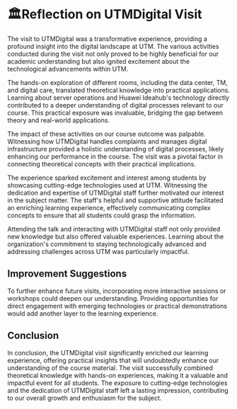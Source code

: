 # 🏛️Reflection on UTMDigital Visit

The visit to UTMDigital was a transformative experience, providing a profound insight into the digital landscape at UTM. The various activities conducted during the visit not only proved to be highly beneficial for our academic understanding but also ignited excitement about the technological advancements within UTM.

The hands-on exploration of different rooms, including the data center, TM, and digital care, translated theoretical knowledge into practical applications. Learning about server operations and Huawei Ideahub's technology directly contributed to a deeper understanding of digital processes relevant to our course. This practical exposure was invaluable, bridging the gap between theory and real-world applications.

The impact of these activities on our course outcome was palpable. Witnessing how UTMDigital handles complaints and manages digital infrastructure provided a holistic understanding of digital processes, likely enhancing our performance in the course. The visit was a pivotal factor in connecting theoretical concepts with their practical implications.

The experience sparked excitement and interest among students by showcasing cutting-edge technologies used at UTM. Witnessing the dedication and expertise of UTMDigital staff further motivated our interest in the subject matter. The staff's helpful and supportive attitude facilitated an enriching learning experience, effectively communicating complex concepts to ensure that all students could grasp the information.

Attending the talk and interacting with UTMDigital staff not only provided new knowledge but also offered valuable experiences. Learning about the organization's commitment to staying technologically advanced and addressing challenges across UTM was particularly impactful.

## Improvement Suggestions

To further enhance future visits, incorporating more interactive sessions or workshops could deepen our understanding. Providing opportunities for direct engagement with emerging technologies or practical demonstrations would add another layer to the learning experience.

## Conclusion

In conclusion, the UTMDigital visit significantly enriched our learning experience, offering practical insights that will undoubtedly enhance our understanding of the course material. The visit successfully combined theoretical knowledge with hands-on experiences, making it a valuable and impactful event for all students. The exposure to cutting-edge technologies and the dedication of UTMDigital staff left a lasting impression, contributing to our overall growth and enthusiasm for the subject.
